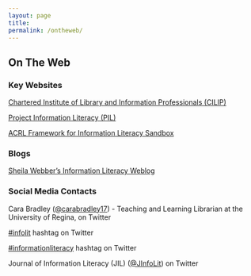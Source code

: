 ```yaml
---
layout: page
title: 
permalink: /ontheweb/
---
```


## On The Web

### Key Websites

[Chartered Institute of Library and Information Professionals (CILIP)](http://www.informationliteracy.org.uk/) 

[Project Information Literacy (PIL)](http://www.projectinfolit.org/)

[ACRL Framework for Information Literacy Sandbox](http://sandbox.acrl.org/resources)

### Blogs

[Sheila Webber’s Information Literacy Weblog](http://information-literacy.blogspot.ca/)

### Social Media Contacts

Cara Bradley ([@carabradley17](https://twitter.com/carabradley17)) - Teaching and Learning Librarian at the University of Regina, on Twitter 

[#infolit](https://twitter.com/search?q=%23infolit&src=tyah) hashtag on Twitter

[#informationliteracy](https://twitter.com/hashtag/informationliteracy?src=hash) hashtag on Twitter

Journal of Information Literacy (JIL) ([@JInfoLit](https://twitter.com/JInfoLit)) on Twitter
